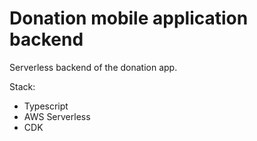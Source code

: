 # Donation mobile application backend

Serverless backend of the donation app. 

Stack:
- Typescript
- AWS Serverless
- CDK
